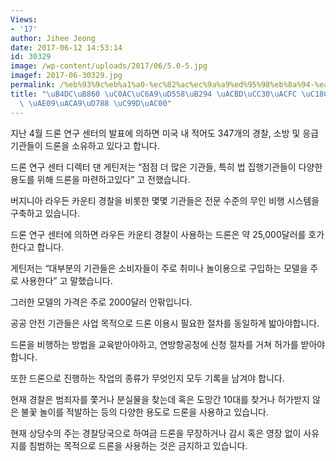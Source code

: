 ```yaml
---
Views:
- '17'
author: Jihee Jeong
date: 2017-06-12 14:53:14
id: 30329
image: /wp-content/uploads/2017/06/5.0-5.jpg
imagef: 2017-06-30329.jpg
permalink: /%eb%93%9c%eb%a1%a0-%ec%82%ac%ec%9a%a9%ed%95%98%eb%8a%94-%ea%b2%bd%ec%b0%b0%ea%b3%bc-%ec%86%8c%eb%b0%a9%ea%b5%ad-%ea%b8%89%ea%b2%a9%ed%9e%88-%ec%a6%9d%ea%b0%80/
title: "\uB4DC\uB860 \uC0AC\uC6A9\uD558\uB294 \uACBD\uCC30\uACFC \uC18C\uBC29\uAD6D\
  \ \uAE09\uACA9\uD788 \uC99D\uAC00"
---
```


지난 4월 드론 연구 센터의 발표에 의하면 미국 내 적어도 347개의 경찰, 소방 및 응급 기관들이 드론을 소유하고 있다고 합니다.

드론 연구 센터 디렉터 댄 게틴저는 “점점 더 많은 기관들, 특히 법 집행기관들이 다양한 용도를 위해 드론을 마련하고있다” 고 전했습니다.

버지니아 라우든 카운티 경찰을 비롯한 몇몇 기관들은 전문 수준의 무인 비행 시스템을 구축하고 있습니다.

드론 연구 센터에 의하면 라우든 카운티 경찰이 사용하는 드론은 약 25,000달러를 호가한다고 합니다.

게틴저는 “대부분의 기관들은 소비자들이 주로 취미나 놀이용으로 구입하는 모델을 주로 사용한다” 고 말했습니다.

그러한 모델의 가격은 주로 2000달러 안팎입니다.

공공 안전 기관들은 사업 목적으로 드론 이용시 필요한 절차를 동일하게 밟아야합니다.

드론을 비행하는 방법을 교육받아야하고, 연방항공청에 신청 절차를 거쳐 허가를 받아야합니다.

또한 드론으로 진행하는 작업의 종류가 무엇인지 모두 기록을 남겨야 합니다.

현재 경찰은 범죄자를 쫓거나 분실물을 찾는데 혹은 도망간 10대를 찾거나 허가받지 않은 불꽃 놀이를 적발하는 등의 다양한 용도로 드론을 사용하고 있습니다.

현재 상당수의 주는 경찰당국으로 하여금 드론을 무장하거나 감시 혹은 영장 없이 사유지를 침범하는 목적으로 드론을 사용하는 것은 금지하고 있습니다.